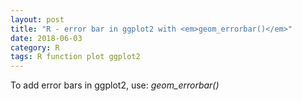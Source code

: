 ```yaml
---
layout: post
title: "R - error bar in ggplot2 with <em>geom_errorbar()</em>"
date: 2018-06-03
category: R
tags: R function plot ggplot2
---
```


To add error bars in ggplot2, use: <em>geom_errorbar()</em> 


